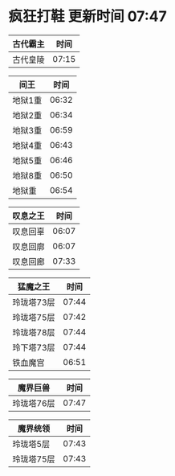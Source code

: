 # 疯狂打鞋 更新时间 07:47

| 古代霸主   | 时间    |
|--------|-------|
| 古代皇陵 | 07:15 |

| 间王   | 时间    |
|--------|-------|
| 地狱1重 | 06:32 |
| 地狱2重 | 06:34 |
| 地狱3重 | 06:59 |
| 地狱4重 | 06:43 |
| 地狱5重 | 06:46 |
| 地狱8重 | 06:50 |
| 地狱重 | 06:54 |

| 叹息之王   | 时间    |
|--------|-------|
| 叹息回辜 | 06:07 |
| 叹息回廓 | 06:07 |
| 叹息回廊 | 07:33 |

| 猛魔之王   | 时间    |
|--------|-------|
| 玲珑塔73层 | 07:44 |
| 玲珑塔75层 | 07:42 |
| 玲珑塔78层 | 07:44 |
| 玲下塔73层 | 07:44 |
| 铁血魔宫 | 06:51 |

| 魔界巨兽   | 时间    |
|--------|-------|
| 玲珑塔76层 | 07:47 |

| 魔界统领   | 时间    |
|--------|-------|
| 玲珑塔5层 | 07:43 |
| 玲珑塔75层 | 07:43 |